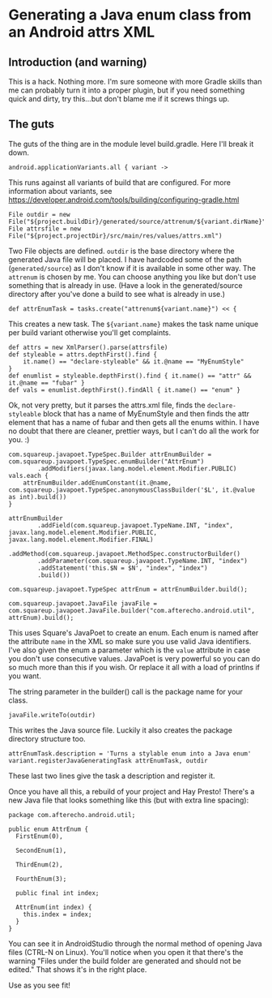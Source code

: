# Generating a Java enum class from an Android attrs XML

## Introduction (and warning)

This is a hack.  Nothing more.  I'm sure someone with more Gradle skills than me can probably turn
it into a proper plugin, but if you need something quick and dirty, try this...but don't blame me
if it screws things up.

## The guts

The guts of the thing are in the module level build.gradle.  Here I'll break it down.

```
android.applicationVariants.all { variant ->
```
This runs against all variants of build that are configured.  For more information about variants,
see https://developer.android.com/tools/building/configuring-gradle.html

```
File outdir = new File("${project.buildDir}/generated/source/attrenum/${variant.dirName}")
File attrsfile = new File("${project.projectDir}/src/main/res/values/attrs.xml")
```
Two File objects are defined.  `outdir` is the base directory where the generated Java file will be
placed.  I have hardcoded some of the path (`generated/source`) as I don't know if it is available
in some other way.  The `attrenum` is chosen by me.  You can choose anything you like but don't
use something that is already in use.  (Have a look in the generated/source directory after you've
done a build to see what is already in use.)

```
def attrEnumTask = tasks.create("attrenum${variant.name}") << {
```
This creates a new task.  The `${variant.name}` makes the task name unique per build variant
otherwise you'll get complaints.

```
def attrs = new XmlParser().parse(attrsfile)
def styleable = attrs.depthFirst().find {
    it.name() == "declare-styleable" && it.@name == "MyEnumStyle"
}
def enumlist = styleable.depthFirst().find { it.name() == "attr" && it.@name == "fubar" }
def vals = enumlist.depthFirst().findAll { it.name() == "enum" }
```
Ok, not very pretty, but it parses the attrs.xml file, finds the `declare-styleable` block that
has a name of MyEnumStyle and then finds the attr element that has a name of fubar and then gets
all the enums within.  I have no doubt that there are cleaner, prettier ways, but I can't do
all the work for you.  :)

```
com.squareup.javapoet.TypeSpec.Builder attrEnumBuilder = com.squareup.javapoet.TypeSpec.enumBuilder("AttrEnum")
        .addModifiers(javax.lang.model.element.Modifier.PUBLIC)
vals.each {
    attrEnumBuilder.addEnumConstant(it.@name, com.squareup.javapoet.TypeSpec.anonymousClassBuilder('$L', it.@value as int).build())
}

attrEnumBuilder
        .addField(com.squareup.javapoet.TypeName.INT, "index", javax.lang.model.element.Modifier.PUBLIC, javax.lang.model.element.Modifier.FINAL)
        .addMethod(com.squareup.javapoet.MethodSpec.constructorBuilder()
        .addParameter(com.squareup.javapoet.TypeName.INT, "index")
        .addStatement('this.$N = $N', "index", "index")
        .build())

com.squareup.javapoet.TypeSpec attrEnum = attrEnumBuilder.build();

com.squareup.javapoet.JavaFile javaFile = com.squareup.javapoet.JavaFile.builder("com.afterecho.android.util", attrEnum).build();
```
This uses Square's JavaPoet to create an enum.  Each enum is named after the attribute `name` in the
XML so make sure you use valid Java identifiers.  I've also given the enum a parameter which is the
`value` attribute in case you don't use consecutive values.  JavaPoet is very powerful so you can
do so much more than this if you wish.  Or replace it all with a load of printlns if you want.

The string parameter in the builder() call is the package name for your class.

```
javaFile.writeTo(outdir)
```
This writes the Java source file.  Luckily it also creates the package directory structure too.

```
attrEnumTask.description = 'Turns a stylable enum into a Java enum'
variant.registerJavaGeneratingTask attrEnumTask, outdir
```
These last two lines give the task a description and register it.

Once you have all this, a rebuild of your project and Hay Presto!  There's a new Java file that
looks something like this (but with extra line spacing):

```
package com.afterecho.android.util;

public enum AttrEnum {
  FirstEnum(0),

  SecondEnum(1),

  ThirdEnum(2),

  FourthEnum(3);

  public final int index;

  AttrEnum(int index) {
    this.index = index;
  }
}
```
You can see it in AndroidStudio through the normal method of opening Java files (CTRL-N on Linux).
You'll notice when you open it that there's the warning "Files under the build folder are generated
and should not be edited."  That shows it's in the right place.

Use as you see fit!
